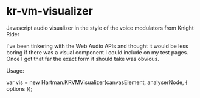 # kr-vm-visualizer
Javascript audio visualizer in the style of the voice modulators from Knight Rider

I've been tinkering with the Web Audio APIs and thought it would be less boring if there was a visual component I could include on my test pages. Once I got that far the exact form it should take was obvious.

Usage: 

var vis = new Hartman.KRVMVisualizer(canvasElement, analyserNode, { options });

